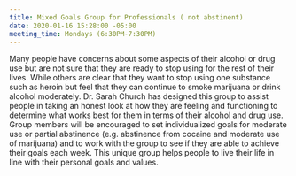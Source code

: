```yaml
---
title: Mixed Goals Group for Professionals ( not abstinent)
date: 2020-01-16 15:28:00 -05:00
meeting_time: Mondays (6:30PM-7:30PM)
---
```


Many people have concerns about some aspects of their alcohol or drug use but are not sure that they are ready to stop using for the rest of their lives. While others are clear that they want to stop using one substance such as heroin but feel that they can continue to smoke marijuana or drink alcohol moderately. Dr. Sarah Church has designed this group to assist people in taking an honest look at how they are feeling and functioning to determine what works best for them in terms of their alcohol and drug use. Group members will be encouraged to set individualized goals for moderate use or partial abstinence (e.g. abstinence from cocaine and moderate use of marijuana) and to work with the group to see if they are able to achieve their goals each week. This unique group helps people to live their life in line with their personal goals and values.